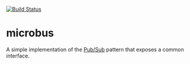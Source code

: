 [![Build Status](https://travis-ci.org/thomasduft/microbus.svg?branch=master)](https://travis-ci.org/thomasduft/microbus)

# microbus

A simple implementation of the 
[Pub/Sub](https://en.wikipedia.org/wiki/Publish%E2%80%93subscribe_pattern) pattern that exposes a common interface.